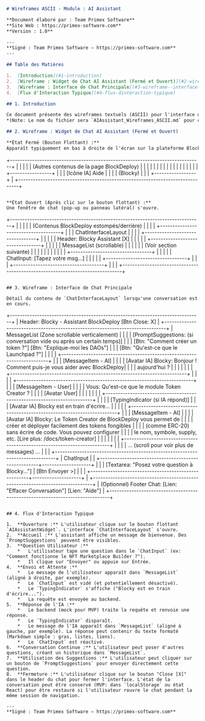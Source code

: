 ```markdown
# Wireframes ASCII - Module : AI Assistant

**Document élaboré par : Team Primex Software**
**Site Web : https://primex-software.com**
**Version : 1.0**

---
**Signé : Team Primex Software – https://primex-software.com**
---

## Table des Matières

1.  [Introduction](#1-introduction)
2.  [Wireframe : Widget de Chat AI Assistant (Fermé et Ouvert)](#2-wireframe--widget-de-chat-ai-assistant-fermé-et-ouvert)
3.  [Wireframe : Interface de Chat Principale](#3-wireframe--interface-de-chat-principale)
4.  [Flux d'Interaction Typique](#4-flux-dinteraction-typique)

## 1. Introduction

Ce document présente des wireframes textuels (ASCII) pour l'interface utilisateur du module AI Assistant ("Blocky"). Ces wireframes illustrent la disposition générale des éléments de l'interface de chat et un flux d'interaction de base.
*(Note: Le nom du fichier sera `AIAssistant_Wireframes_ASCII.md` pour correspondre aux autres documents si besoin, mais le contenu réfère à "SmartAssistant" comme parfois utilisé).*

## 2. Wireframe : Widget de Chat AI Assistant (Fermé et Ouvert)

**État Fermé (Bouton Flottant) :**
Apparaît typiquement en bas à droite de l'écran sur la plateforme BlockDeploy.

```
+------------------------------------------------------------------------------+
|                                                                              |
|                                                                              |
|                                     (Autres contenus de la page BlockDeploy) |
|                                                                              |
|                                                                              |
|                                                                              |
|                                                                              |
|                                                                              |
|                                                                              |
|                                                                              |
|                                                                              |
|                                        +-----------------+                   |
|                                        | [Icône IA] Aide |                   |
|                                        | (Blocky)        |                   |
|                                        +-----------------+                   |
+------------------------------------------------------------------------------+
```

**État Ouvert (Après clic sur le bouton flottant) :**
Une fenêtre de chat (pop-up ou panneau latéral) s'ouvre.

```
+------------------------------------------------------------------------------+
|                                                                              |
|                                                                              |
|                                     (Contenus BlockDeploy estompés/derrière) |
|                                                                              |
|                                      +-------------------------------------+ |
|                                      | ChatInterfaceLayout                 | |
|                                      | +---------------------------------+ | |
|                                      | | Header: Blocky Assistant [X]    | | |
|                                      | +---------------------------------+ | |
|                                      | | MessageList (scrollable)        | | |
|                                      | |   (Voir section suivante)       | | |
|                                      | |                                 | | |
|                                      | +---------------------------------+ | |
|                                      | | ChatInput: [Tapez votre msg...] | | |
|                                      | +---------------------------------+ | |
|                                      +-------------------------------------+ |
|                                                                              |
+------------------------------------------------------------------------------+
```

## 3. Wireframe : Interface de Chat Principale

Détail du contenu de `ChatInterfaceLayout` lorsqu'une conversation est en cours.

```
+------------------------------------------------------------------------------+
| Header: Blocky - Assistant BlockDeploy                     [Btn Close: X]  |
+------------------------------------------------------------------------------+
| MessageList (Zone scrollable verticalement)                                  |
|                                                                              |
|   [PromptSuggestions: (si conversation vide ou après un certain temps)]      |
|   | [Btn: "Comment créer un token ?"] [Btn: "Explique-moi les DAOs"]       |
|   | [Btn: "Qu'est-ce que le Launchpad ?"]                                  |
|                                                                              |
|   +------------------------------------------------------------------------+ |
|   | [MessageItem - AI]                                                     | |
|   | [Avatar IA] Blocky: Bonjour ! Comment puis-je vous aider avec BlockDeploy| |
|   |             aujourd'hui ?                                              | |
|   |             <timestamp>                                                | |
|   +------------------------------------------------------------------------+ |
|                                                                              |
|   +------------------------------------------------------------------------+ |
|   | [MessageItem - User]                                                   | |
|   | Vous: Qu'est-ce que le module Token Creator ?                          | |
|   |                                                     [Avatar User]      | |
|   |                                                     <timestamp>        | |
|   +------------------------------------------------------------------------+ |
|                                                                              |
|   [TypingIndicator (si IA répond)]                                           |
|   | [Avatar IA] Blocky est en train d'écrire...                            | |
|                                                                              |
|   +------------------------------------------------------------------------+ |
|   | [MessageItem - AI]                                                     | |
|   | [Avatar IA] Blocky: Le Token Creator de BlockDeploy vous permet de     | |
|   |             créer et déployer facilement des tokens fongibles          | |
|   |             (comme ERC-20) sans écrire de code. Vous pouvez configurer | |
|   |             le nom, symbole, supply, etc. [Lire plus: /docs/token-creator] | |
|   |             <timestamp>                                                | |
|   +------------------------------------------------------------------------+ |
|                                                                              |
|   ... (scroll pour voir plus de messages) ...                                |
|                                                                              |
+------------------------------------------------------------------------------+
| ChatInput                                                                    |
| +-----------------------------------------------------+--------------------+ |
| | [Textarea: "Posez votre question à Blocky..."]      | [Btn Envoyer >]    | |
| +-----------------------------------------------------+--------------------+ |
+------------------------------------------------------------------------------+
| (Optionnel) Footer Chat: [Lien: "Effacer Conversation"] [Lien: "Aide"]        |
+------------------------------------------------------------------------------+
```

## 4. Flux d'Interaction Typique

1.  **Ouverture :** L'utilisateur clique sur le bouton flottant `AIAssistantWidget`. L'interface `ChatInterfaceLayout` s'ouvre.
2.  **Accueil :** L'assistant affiche un message de bienvenue. Des `PromptSuggestions` peuvent être visibles.
3.  **Question Utilisateur :**
    *   L'utilisateur tape une question dans le `ChatInput` (ex: "Comment fonctionne le NFT Marketplace Builder ?").
    *   Il clique sur "Envoyer" ou appuie sur Entrée.
4.  **Envoi et Attente :**
    *   Le message de l'utilisateur apparaît dans `MessageList` (aligné à droite, par exemple).
    *   Le `ChatInput` est vidé (et potentiellement désactivé).
    *   Le `TypingIndicator` s'affiche ("Blocky est en train d'écrire...").
    *   La requête est envoyée au backend.
5.  **Réponse de l'IA :**
    *   Le backend (mock pour MVP) traite la requête et renvoie une réponse.
    *   Le `TypingIndicator` disparaît.
    *   Le message de l'IA apparaît dans `MessageList` (aligné à gauche, par exemple). La réponse peut contenir du texte formaté (Markdown simple : gras, listes, liens).
    *   Le `ChatInput` est réactivé.
6.  **Conversation Continue :** L'utilisateur peut poser d'autres questions, créant un historique dans `MessageList`.
7.  **Utilisation des Suggestions :** L'utilisateur peut cliquer sur un bouton de `PromptSuggestions` pour envoyer directement cette question.
8.  **Fermeture :** L'utilisateur clique sur le bouton "Close [X]" dans le header du chat pour fermer l'interface. L'état de la conversation peut être conservé (MVP: dans `localStorage` ou état React) pour être restauré si l'utilisateur rouvre le chat pendant la même session de navigation.

---
**Signé : Team Primex Software – https://primex-software.com**
```
